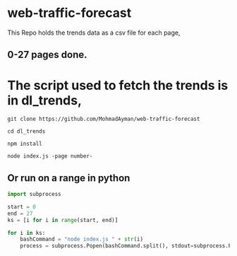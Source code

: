 # web-traffic-forecast
This Repo holds the trends data as a csv file for each page,

## 0-27 pages done.

# The script used to fetch the trends is in dl_trends,

```git clone https://github.com/MohmadAyman/web-traffic-forecast```

``` cd dl_trends ```

```npm install```

```node index.js -page number-```

## Or run on a range in python

```python
import subprocess

start = 0
end = 27
ks = [i for i in range(start, end)]

for i in ks:
    bashCommand = "node index.js " + str(i)
    process = subprocess.Popen(bashCommand.split(), stdout=subprocess.PIPE)
```
